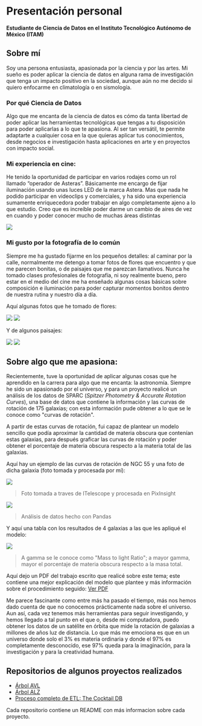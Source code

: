 # Presentación personal

**Estudiante de Ciencia de Datos en el Instituto Tecnológico Autónomo de México (ITAM)**

## Sobre mí

Soy una persona entusiasta, apasionada por la ciencia y por las artes. Mi sueño es poder aplicar la ciencia de datos en alguna rama de investigación que tenga un impacto positivo en la sociedad, aunque aún no me decido si quiero enfocarme en climatología o en sismología.

### Por qué Ciencia de Datos 

Algo que me encanta de la ciencia de datos es cómo da tanta libertad de poder aplicar las herramientas tecnológicas que tengas a tu disposición para poder aplicarlas a lo que te apasiona. Al ser tan versátil, te permite adaptarte a cualquier cosa en la que quieras aplicar tus conocimientos, desde negocios e investigación hasta aplicaciones en arte y en proyectos con impacto social.

### Mi experiencia en cine: 

He tenido la oportunidad de participar en varios rodajes como un rol llamado “operador de Asteras”. Básicamente me encargo de fijar iluminación usando unas luces LED de la marca Astera. Mas que nada he podido participar en videoclips y comerciales, y ha sido una experiencia sumamente enriquecedora poder trabajar en algo completamente ajeno a lo que estudio. Creo que es increíble poder darme un cambio de aires de vez en cuando y poder conocer mucho de muchas áreas distintas

![](/assets/img/set.jpg)

### Mi gusto por la fotografía de lo común

Siempre me ha gustado fijarme en los pequeños detalles: al caminar por la calle, normalmente me detengo a tomar fotos de flores que encuentro y que me parecen bonitas, o de paisajes que me parezcan llamativos. Nunca he tomado clases profesionales de fotografía, ni soy realmente bueno, pero estar en el medio del cine me ha enseñado algunas cosas básicas sobre composición e iluminación para poder capturar momentos bonitos dentro de nuestra rutina y nuestro día a día.

Aquí algunas fotos que he tomado de flores:

![](/assets/img/flor_1.jpg)
![](/assets/img/flor_2.jpg)

Y de algunos paisajes:

![](/assets/img/paisaje_1.jpg)
![](/assets/img/paisaje_2.jpg)

## Sobre algo que me apasiona:

Recientemente, tuve la oportunidad de aplicar algunas cosas que he aprendido en la carrera para algo que me encanta: la astronomía. Siempre he sido un apasionado por el universo, y para un proyecto realicé un análisis de los datos de SPARC (_Spitzer Photometry & Accurate Rotation Curves_), una base de datos que contiene la información y las curvas de rotación de 175 galaxias; con esta información pude obtener a lo que se le conoce como "curvas de rotación".

A partir de estas curvas de rotación, fui capaz de plantear un modelo sencillo que podía aproximar la cantidad de materia obscura que contenían estas galaxias, para después graficar las curvas de rotación y poder obtener el porcentaje de materia obscura respecto a la materia total de las galaxias.

Aquí hay un ejemplo de las curvas de rotación de NGC 55 y una foto de dicha galaxia (foto tomada y procesada por mí):

![](/assets/img/NGC55_LRGB.jpg)
> Foto tomada a traves de ITelescope y procesada en PixInsight

![](/assets/img/NGC55_grafica.png)
> Análisis de datos hecho con Pandas

Y aquí una tabla con los resultados de 4 galaxias a las que les apliqué el modelo:

![](/assets/img/Resultados.png)
> A gamma se le conoce como "Mass to light Ratio"; a mayor gamma, mayor el porcentaje de materia obscura respecto a la masa total.

Aquí dejo un PDF del trabajo escrito que realicé sobre este tema; este contiene una mejor explicación del modelo que plantee y más información sobre el procedimiento seguido:
[Ver PDF](https://github.com/Palazrak/Palazrak.github.io/blob/main/Alazraki.pdf)

Me parece fascinante como entre más ha pasado el tiempo, más nos hemos dado cuenta de que no conocemos prácticamente nada sobre el universo. Aun así, cada vez tenemos más herramientas para seguir investigando, y hemos llegado a tal punto en el que o, desde mi computadora, puedo obtener los datos de un satélite en órbita que mide la rotación de galaxias a millones de años luz de distancia. Lo que más me emociona es que en un universo donde solo el 3% es materia ordinaria y donde el 97% es completamente desconocido, ese 97% queda para la imaginación, para la investigación y para la creatividad humana.

## Repositorios de algunos proyectos realizados 

- [Árbol AVL](https://github.com/Palazrak/ArbolAVL)
- [Árbol ALZ](https://github.com/Palazrak/ArbolALZ)
- [Proceso completo de ETL: The Cocktail DB](https://github.com/Palazrak/ProyectoNoSQL)

Cada repositorio contiene un README con más informacion sobre cada proyecto.
